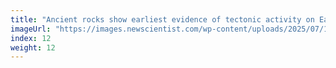 ```yaml
---
title: "Ancient rocks show earliest evidence of tectonic activity on Earth"
imageUrl: "https://images.newscientist.com/wp-content/uploads/2025/07/15141855/SEI_259077598.jpg?width=788"
index: 12
weight: 12
---
```


